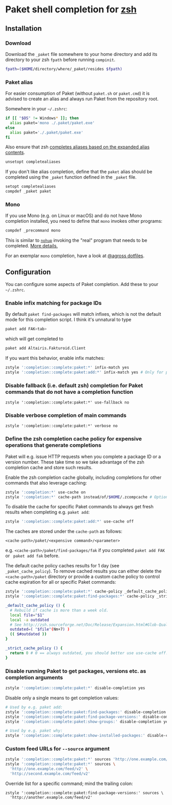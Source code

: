 # Paket shell completion for [zsh](http://zsh.org/)

## Installation

### Download

Download the `_paket` file somewhere to your home directory and add its
directory to your zsh `fpath` before running `compinit`.

```sh
fpath=($HOME/directory/where/_paket/resides $fpath)
```

### Paket alias

For easier consumption of Paket (without `paket.sh` or `paket.cmd`) it is advised
to create an alias and always run Paket from the repository root.

Somewhere in your `~/.zshrc`:

```sh
if [[ "$OS" != Windows* ]]; then
  alias paket='mono ./.paket/paket.exe'
else
  alias paket='./.paket/paket.exe'
fi
```

Also ensure that zsh
[completes aliases based on the expanded alias contents](http://zsh.sourceforge.net/Doc/Release/Options.html#index-COMPLETEALIASES).

```sh
unsetopt completealiases
```

If you don't like alias completion, define that the `paket` alias should be
completed using the `_paket` function defined in the `_paket` file.

```sh
setopt completealiases
compdef _paket paket
```

### Mono

If you use Mono (e.g. on Linux or macOS) and do not have Mono completion
installed, you need to define that `mono` invokes other programs:

```sh
compdef _precommand mono
```

This is similar to [`nohup`](http://man7.org/linux/man-pages/man1/nohup.1p.html)
invoking the "real" program that needs to be completed.
[More details.](https://unix.stackexchange.com/a/178054/72946)

For an exemplar `mono` completion, have a look at
[@agross dotfiles](https://github.com/agross/dotfiles/tree/master/mono/functions/_mono).

## Configuration

You can configure some aspects of Paket completion. Add these to your
`~/.zshrc`.

### Enable infix matching for package IDs

By default `paket find-packages` will match infixes, which is not the default
mode for this completion script. I think it's unnatural to type

```sh
paket add FAK<tab>
```

which will get completed to

```sh
paket add Altairis.Fakturoid.Client
```

If you want this behavior, enable infix matches:

```sh
zstyle ':completion::complete:paket:*' infix-match yes
zstyle ':completion::complete:paket:add:*' infix-match yes # Only for paket add.
```

### Disable fallback (i.e. default zsh) completion for Paket commands that do not have a completion function

```
zstyle ':completion::complete:paket:*' use-fallback no
```

### Disable verbose completion of main commands

```
zstyle ':completion::complete:paket:*' verbose no
```

### Define the zsh completion cache policy for expensive operations that generate completions

Paket will e.g. issue HTTP requests when you complete a package ID or a
version number. These take time so we take advantage of the zsh
completion cache and store such results.

Enable the zsh completion cache globally, including completions for other
commands that also leverage caching:

```sh
zstyle ':completion:*' use-cache on
zstyle ':completion:*' cache-path instead/of/$HOME/.zcompcache # Optional.
```

To disable the cache for specific Paket commands to always get fresh
results when completing e.g. `paket add`:

```sh
zstyle ':completion::complete:paket:add:*' use-cache off
```

The caches are stored under the `cache-path` as follows:

```text
<cache-path>/paket/<expensive command>/<parameter>
```

e.g. `<cache-path>/paket/find-packages/fak` if you completed `paket add FAK` or
` paket add fak` before.

The default cache policy caches results for 1 day (see `_paket_cache_policy`).
To remove cached results you can either delete the
`<cache-path>/paket` directory or provide a custom cache policy to control
cache expiration for all or specific Paket commands:

```sh
zstyle ':completion::complete:paket:*' cache-policy _default_cache_policy
zstyle ':completion::complete:paket:find-packages:*' cache-policy _strict_cache_policy

_default_cache_policy () {
  # Rebuild if cache is more than a week old.
  local file="$1"
  local -a outdated
  # See http://zsh.sourceforge.net/Doc/Release/Expansion.html#Glob-Qualifiers
  outdated=( "$file"(Nm+7) )
  (( $#outdated ))
}

_strict_cache_policy () {
  return 0 # 0 == always outdated, you should better use use-cache off.
}
```

### Disable running Paket to get packages, versions etc. as completion arguments

```sh
zstyle ':completion::complete:paket:*' disable-completion yes
```

Disable only a single means to get completion values:

```sh
# Used by e.g. paket add:
zstyle ':completion::complete:paket:find-packages:' disable-completion yes
zstyle ':completion::complete:paket:find-package-versions:' disable-completion yes
zstyle ':completion::complete:paket:show-groups:' disable-completion yes

# Used by e.g. paket why:
zstyle ':completion::complete:paket:show-installed-packages:' disable-completion yes
```

### Custom feed URLs for `--source` argument

```sh
zstyle ':completion::complete:paket:*' sources 'http://one.example.com/feed/v2'
zstyle ':completion::complete:paket:*' sources \
  'http://one.example.com/feed/v2' \
  'http://second.example.com/feed/v2'
```

Override list for a specific command; mind the trailing colon:

```
zstyle ':completion::complete:paket:find-package-versions:' sources \
  'http://another.example.com/feed/v2'
```
